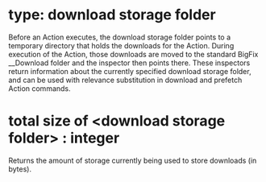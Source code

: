 # type: download storage folder

Before an Action executes, the download storage folder points to a temporary directory that holds the downloads for the Action.  During execution of the Action, those downloads are moved to the standard BigFix __Download folder and the inspector then points there. These inspectors return information about the currently specified download storage folder, and can be used with relevance substitution in download and prefetch Action commands.

# total size of &lt;download storage folder&gt; : integer

Returns the amount of storage currently being used to store downloads (in bytes).
